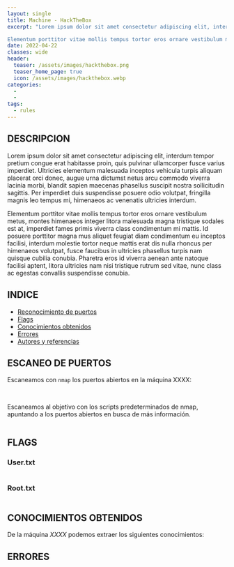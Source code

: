 ```yaml
---
layout: single
title: Machine - HackTheBox
excerpt: "Lorem ipsum dolor sit amet consectetur adipiscing elit, interdum tempor pretium congue erat habitasse proin, quis pulvinar ullamcorper fusce varius imperdiet. Ultricies elementum malesuada inceptos vehicula turpis aliquam placerat orci donec, augue urna dictumst netus arcu commodo viverra lacinia morbi, blandit sapien maecenas phasellus suscipit nostra sollicitudin sagittis. Per imperdiet duis suspendisse posuere odio volutpat, fringilla magnis leo tempus mi, himenaeos ac venenatis ultricies interdum.

Elementum porttitor vitae mollis tempus tortor eros ornare vestibulum metus, montes himenaeos integer litora malesuada magna tristique sodales est at, imperdiet fames primis viverra class condimentum mi mattis. Id posuere porttitor magna mus aliquet feugiat diam condimentum eu inceptos facilisi, interdum molestie tortor neque mattis erat dis nulla rhoncus per himenaeos volutpat, fusce faucibus in ultricies phasellus turpis nam quisque cubilia conubia. Pharetra eros id viverra aenean ante natoque facilisi aptent, litora ultricies nam nisi tristique rutrum sed vitae, nunc class ac egestas convallis suspendisse conubia."
date: 2022-04-22
classes: wide
header:
  teaser: /assets/images/hackthebox.png
  teaser_home_page: true
  icon: /assets/images/hackthebox.webp
categories:
  - 
  - 
tags:  
  - rules
---
```


## DESCRIPCION
Lorem ipsum dolor sit amet consectetur adipiscing elit, interdum tempor pretium congue erat habitasse proin, quis pulvinar ullamcorper fusce varius imperdiet. Ultricies elementum malesuada inceptos vehicula turpis aliquam placerat orci donec, augue urna dictumst netus arcu commodo viverra lacinia morbi, blandit sapien maecenas phasellus suscipit nostra sollicitudin sagittis. Per imperdiet duis suspendisse posuere odio volutpat, fringilla magnis leo tempus mi, himenaeos ac venenatis ultricies interdum.

Elementum porttitor vitae mollis tempus tortor eros ornare vestibulum metus, montes himenaeos integer litora malesuada magna tristique sodales est at, imperdiet fames primis viverra class condimentum mi mattis. Id posuere porttitor magna mus aliquet feugiat diam condimentum eu inceptos facilisi, interdum molestie tortor neque mattis erat dis nulla rhoncus per himenaeos volutpat, fusce faucibus in ultricies phasellus turpis nam quisque cubilia conubia. Pharetra eros id viverra aenean ante natoque facilisi aptent, litora ultricies nam nisi tristique rutrum sed vitae, nunc class ac egestas convallis suspendisse conubia.

## INDICE

- [Reconocimiento de puertos](#escaneo-de-puertos)
- [Flags](#flags)
- [Conocimientos obtenidos](#conocimientos-obtenidos)
- [Errores](#errores)
- [Autores y referencias](#autores-y-referencias)


## ESCANEO DE PUERTOS

Escaneamos con `nmap` los puertos abiertos en la máquina XXXX:

```ruby

```
<br>
Escaneamos al objetivo con los scripts predeterminados de nmap, apuntando a los puertos abiertos en busca de más información.

```ruby

```

## FLAGS

<h3>User.txt</h3>

```bash
```
<h3>Root.txt</h3>

```bash
```
## CONOCIMIENTOS OBTENIDOS

De la máquina <em>XXXX</em> podemos extraer los siguientes conocimientos:

## ERRORES
